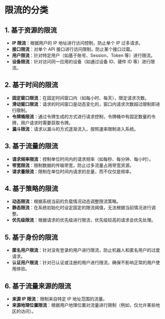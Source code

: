 # 限流的分类

## 1. **基于资源的限流**

- **IP 限流**：根据用户的 IP 地址进行访问控制，防止单个 IP 过多请求。
- **接口限流**：对单个 API 接口进行访问限制，防止某个接口过载。
- **用户限流**：针对特定用户（如基于账号、Session、Token 等）进行限流。
- **设备限流**：针对访问同一应用的设备（如通过设备 ID、硬件 ID 等）进行限流。

## 2. **基于时间的限流**

- **固定窗口限流**：在固定时间窗口内（如每小时、每天），限定请求次数。
- **滑动窗口限流**：请求的时间窗口是动态变化的，窗口内请求次数超过限制即进行限制。
- **令牌桶限流**：通过令牌生成的方式进行请求控制，令牌桶中有固定数量的令牌，用户请求时需要获取令牌。
- **漏斗限流**：请求以漏斗的方式逐渐流入，按照速率限制进入系统。

## 3. **基于流量的限流**

- **请求频率限流**：控制单位时间内的请求频率（如每秒、每分钟、每小时）。
- **带宽限流**：限制数据的传输带宽，防止过多流量占用带宽资源。
- **请求量限流**：限制在单位时间内请求的总量，而不仅仅是频率。

## 4. **基于策略的限流**

- **动态限流**：根据系统当前的负载情况动态调整限流策略。
- **静态限流**：在系统初始化时设定固定的限流阈值，无法根据当前情况进行调整。
- **优先级限流**：根据请求的优先级进行限流，优先级较高的请求会优先处理。

## 5. **基于身份的限流**

- **匿名用户限流**：针对没有登录的用户进行限流，防止机器人和匿名用户的过度请求。
- **认证用户限流**：针对已认证或注册的用户进行限流，确保不影响正常的用户使用体验。

## 6. **基于流量来源的限流**

- **来源 IP 限流**：限制来自特定 IP 地址范围的流量。
- **来源地理位置限流**：根据用户地理位置对流量进行限制（例如，仅允许某些地区的访问）。
